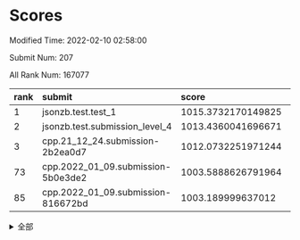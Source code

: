 # Scores

Modified Time: 2022-02-10 02:58:00

Submit Num: 207

All Rank Num: 167077

| rank |               submit               |       score        |       sigma        | pk_num |
| :--- | :--------------------------------- | :----------------- | :----------------- | :----- |
| 1    | jsonzb.test.test_1                 | 1015.3732170149825 | 0.8732724775497243 | 3232   |
| 2    | jsonzb.test.submission_level_4     | 1013.4360041696671 | 0.7973856746787711 | 3227   |
| 3    | cpp.21_12_24.submission-2b2ea0d7   | 1012.0732251971244 | 0.8029633531137786 | 3226   |
| 73   | cpp.2022_01_09.submission-5b0e3de2 | 1003.5888626791964 | 0.705420329724825  | 3222   |
| 85   | cpp.2022_01_09.submission-816672bd | 1003.189999637012  | 0.7112572514063841 | 3226   |


<details>
<summary>全部</summary>

| rank |                 submit                 |       score        |       sigma        | pk_num |
| :--- | :------------------------------------- | :----------------- | :----------------- | :----- |
| 1    | jsonzb.test.test_1                     | 1015.3732170149825 | 0.8732724775497243 | 3232   |
| 2    | jsonzb.test.submission_level_4         | 1013.4360041696671 | 0.7973856746787711 | 3227   |
| 3    | cpp.21_12_24.submission-2b2ea0d7       | 1012.0732251971244 | 0.8029633531137786 | 3226   |
| 4    | gobigger.level_3.submission_level_3_12 | 1011.3952811531265 | 0.7700146978640497 | 3230   |
| 5    | gobigger.level_3.submission_level_3_36 | 1011.3774647327308 | 0.76345338845131   | 3227   |
| 6    | gobigger.level_3.submission_level_3_7  | 1011.3417676345248 | 0.7912003532711646 | 3233   |
| 7    | gobigger.level_3.submission_level_3_31 | 1011.2978768403801 | 0.7879623461544779 | 3227   |
| 8    | gobigger.level_3.submission_level_3_35 | 1011.0243800507815 | 0.767063072891294  | 3226   |
| 9    | gobigger.level_3.submission_level_3_24 | 1010.9791241084037 | 0.7839126947953443 | 3224   |
| 10   | gobigger.level_3.submission_level_3_42 | 1010.974481209662  | 0.782008611651268  | 3227   |
| 11   | gobigger.level_3.submission_level_3_22 | 1010.9026123467513 | 0.7808388221002235 | 3228   |
| 12   | gobigger.level_3.submission_level_3_30 | 1010.9012004554602 | 0.7699278070386405 | 3229   |
| 13   | gobigger.level_3.submission_level_3_28 | 1010.8839809524554 | 0.7575880190900114 | 3232   |
| 14   | gobigger.level_3.submission_level_3_19 | 1010.8127010376147 | 0.8084810365871711 | 3228   |
| 15   | gobigger.level_3.submission_level_3_46 | 1010.8043486950078 | 0.771928601131971  | 3226   |
| 16   | gobigger.level_3.submission_level_3_0  | 1010.7954424801592 | 0.7710573917982596 | 3229   |
| 17   | gobigger.level_3.submission_level_3_8  | 1010.7873664461024 | 0.7705106903661852 | 3226   |
| 18   | gobigger.level_3.submission_level_3_10 | 1010.7632036018113 | 0.7753251701417216 | 3225   |
| 19   | gobigger.level_3.submission_level_3_32 | 1010.7449076831174 | 0.7788576695766474 | 3229   |
| 20   | gobigger.level_3.submission_level_3_39 | 1010.4606366862563 | 0.7676002913469943 | 3231   |
| 21   | gobigger.level_3.submission_level_3_2  | 1010.4120984724225 | 0.7646024377094269 | 3223   |
| 22   | gobigger.level_3.submission_level_3_15 | 1010.411172503316  | 0.760661754947432  | 3231   |
| 23   | gobigger.level_3.submission_level_3_26 | 1010.3907640244436 | 0.7752237669182425 | 3230   |
| 24   | gobigger.level_3.submission_level_3_41 | 1010.1348417578228 | 0.7550775557888375 | 3231   |
| 25   | gobigger.level_3.submission_level_3_43 | 1010.1343033024895 | 0.7525090465075053 | 3233   |
| 26   | gobigger.level_3.submission_level_3_49 | 1010.0743207771736 | 0.7464224309434574 | 3232   |
| 27   | gobigger.level_3.submission_level_3_20 | 1010.027574993594  | 0.7665958525986202 | 3227   |
| 28   | gobigger.level_3.submission_level_3_25 | 1010.0179192147439 | 0.7629486253328133 | 3226   |
| 29   | gobigger.level_3.submission_level_3_34 | 1010.0115003611203 | 0.7617783751370621 | 3225   |
| 30   | gobigger.level_3.submission_level_3_5  | 1009.9350924766552 | 0.7686599417481009 | 3233   |
| 31   | gobigger.level_3.submission_level_3_48 | 1009.8884206430794 | 0.7590882720874808 | 3228   |
| 32   | gobigger.level_3.submission_level_3_9  | 1009.8830482261503 | 0.7537310929866341 | 3225   |
| 33   | gobigger.level_3.submission_level_3_1  | 1009.8204351729017 | 0.7604785350347468 | 3234   |
| 34   | gobigger.level_3.submission_level_3_21 | 1009.7817892674592 | 0.7579492926478635 | 3230   |
| 35   | gobigger.level_3.submission_level_3_11 | 1009.7790752207853 | 0.7655941573403741 | 3231   |
| 36   | gobigger.level_3.submission_level_3_27 | 1009.7617589741626 | 0.7549820341725801 | 3230   |
| 37   | gobigger.level_3.submission_level_3_33 | 1009.7442338565245 | 0.7404055029048585 | 3232   |
| 38   | gobigger.level_3.submission_level_3_40 | 1009.7097993087827 | 0.7568876259285507 | 3228   |
| 39   | gobigger.level_3.submission_level_3_37 | 1009.6165367371992 | 0.754556751432744  | 3229   |
| 40   | gobigger.level_3.submission_level_3_18 | 1009.584699334103  | 0.75066390542911   | 3225   |
| 41   | gobigger.level_3.submission_level_3_45 | 1009.5538860240857 | 0.7360888737134538 | 3229   |
| 42   | gobigger.level_3.submission_level_3_23 | 1009.4930310434239 | 0.7420653378841618 | 3228   |
| 43   | gobigger.level_3.submission_level_3_44 | 1009.4855623071027 | 0.7909119391257319 | 3230   |
| 44   | gobigger.level_3.submission_level_3_38 | 1009.3639649184236 | 0.7634248806722899 | 3226   |
| 45   | gobigger.level_3.submission_level_3_13 | 1009.3231102978268 | 0.7334869510232905 | 3226   |
| 46   | gobigger.level_3.submission_level_3_29 | 1009.3127696014362 | 0.7454924812471375 | 3231   |
| 47   | gobigger.level_3.submission_level_3_6  | 1009.0290377352003 | 0.7565601450685684 | 3223   |
| 48   | gobigger.level_3.submission_level_3_17 | 1008.9914954413154 | 0.7602979430195815 | 3225   |
| 49   | gobigger.level_3.submission_level_3_47 | 1008.9087704987996 | 0.7273306881334998 | 3228   |
| 50   | gobigger.level_3.submission_level_3_14 | 1008.7219211772812 | 0.7589935076451156 | 3231   |
| 51   | gobigger.level_3.submission_level_3_3  | 1008.5592944568227 | 0.7405957129600338 | 3232   |
| 52   | gobigger.level_3.submission_level_3_4  | 1008.4909996074589 | 0.77126638628936   | 3229   |
| 53   | gobigger.level_3.submission_level_3_16 | 1008.0317865648251 | 0.7565295747294255 | 3225   |
| 54   | gobigger.level_1.submission_level_1_26 | 1005.1021590234858 | 0.7129648421041217 | 3231   |
| 55   | gobigger.level_1.submission_level_1_17 | 1004.8339281271174 | 0.7258529322798236 | 3230   |
| 56   | gobigger.level_1.submission_level_1_41 | 1004.8330329155548 | 0.7124612699042927 | 3228   |
| 57   | gobigger.level_1.submission_level_1_18 | 1004.7174966968031 | 0.7323817215369903 | 3225   |
| 58   | gobigger.level_1.submission_level_1_33 | 1004.677235177408  | 0.7267110567444175 | 3230   |
| 59   | gobigger.level_1.submission_level_1_21 | 1004.6672448869398 | 0.7112130147915556 | 3235   |
| 60   | gobigger.level_1.submission_level_1_48 | 1004.4723609428692 | 0.7164638022229244 | 3229   |
| 61   | gobigger.level_1.submission_level_1_1  | 1004.4347960682724 | 0.715033840220828  | 3226   |
| 62   | gobigger.level_1.submission_level_1_28 | 1004.4158953322335 | 0.722693059334171  | 3233   |
| 63   | gobigger.level_1.submission_level_1_31 | 1004.3748875770506 | 0.7340408646067724 | 3231   |
| 64   | gobigger.level_1.submission_level_1_12 | 1004.3563629313733 | 0.7223406360984844 | 3229   |
| 65   | gobigger.level_1.submission_level_1_8  | 1003.9635857934813 | 0.7215640070098402 | 3224   |
| 66   | gobigger.level_1.submission_level_1_5  | 1003.8842263641093 | 0.7228995694687482 | 3227   |
| 67   | gobigger.level_1.submission_level_1_20 | 1003.7396786203083 | 0.7140615571234652 | 3232   |
| 68   | gobigger.level_1.submission_level_1_19 | 1003.7186377537502 | 0.7223896760107326 | 3228   |
| 69   | gobigger.level_1.submission_level_1_7  | 1003.7108243262162 | 0.7083361899781666 | 3228   |
| 70   | gobigger.level_1.submission_level_1_44 | 1003.694053830553  | 0.7207640198560918 | 3232   |
| 71   | gobigger.level_1.submission_level_1_10 | 1003.6860046585723 | 0.7171721387611114 | 3229   |
| 72   | gobigger.level_1.submission_level_1_6  | 1003.6748519266249 | 0.7143009422398077 | 3228   |
| 73   | cpp.2022_01_09.submission-5b0e3de2     | 1003.5888626791964 | 0.705420329724825  | 3222   |
| 74   | gobigger.level_1.submission_level_1_38 | 1003.5742073770014 | 0.7266559269021745 | 3232   |
| 75   | gobigger.level_1.submission_level_1_3  | 1003.5643716823358 | 0.7151045465765682 | 3227   |
| 76   | gobigger.level_1.submission_level_1_46 | 1003.5359933116546 | 0.7209760252943891 | 3229   |
| 77   | gobigger.level_1.submission_level_1_43 | 1003.4088377563708 | 0.7217275201610751 | 3229   |
| 78   | gobigger.level_1.submission_level_1_39 | 1003.4080180409313 | 0.7152132194126901 | 3230   |
| 79   | gobigger.level_1.submission_level_1_4  | 1003.3966323471369 | 0.7215176708753918 | 3228   |
| 80   | gobigger.level_1.submission_level_1_13 | 1003.3868517043107 | 0.7116366339785548 | 3228   |
| 81   | gobigger.level_1.submission_level_1_49 | 1003.3800287224634 | 0.719642708295374  | 3230   |
| 82   | gobigger.level_1.submission_level_1_16 | 1003.3302955071705 | 0.7079685987952243 | 3232   |
| 83   | gobigger.level_1.submission_level_1_40 | 1003.2526128389318 | 0.7305413004514525 | 3227   |
| 84   | gobigger.level_1.submission_level_1_36 | 1003.2489085971779 | 0.7100411114136966 | 3233   |
| 85   | cpp.2022_01_09.submission-816672bd     | 1003.189999637012  | 0.7112572514063841 | 3226   |
| 86   | gobigger.level_1.submission_level_1_29 | 1003.1575811364078 | 0.7192994444029113 | 3227   |
| 87   | gobigger.level_1.submission_level_1_23 | 1003.0642843383829 | 0.7099079782478367 | 3233   |
| 88   | gobigger.level_1.submission_level_1_15 | 1003.007949964129  | 0.7168026309715532 | 3231   |
| 89   | gobigger.level_1.submission_level_1_11 | 1002.9381309586807 | 0.7137436765888685 | 3229   |
| 90   | gobigger.level_1.submission_level_1_2  | 1002.9167482439008 | 0.7115660519844719 | 3229   |
| 91   | gobigger.level_1.submission_level_1_30 | 1002.8926534079252 | 0.7131418266434331 | 3231   |
| 92   | gobigger.level_1.submission_level_1_34 | 1002.8426422026307 | 0.7173663588818365 | 3227   |
| 93   | gobigger.level_1.submission_level_1_35 | 1002.79648347854   | 0.7189707101559759 | 3232   |
| 94   | gobigger.level_1.submission_level_1_24 | 1002.7417301771374 | 0.7163090838948658 | 3229   |
| 95   | gobigger.level_1.submission_level_1_32 | 1002.685733133857  | 0.7061097685394122 | 3229   |
| 96   | gobigger.level_1.submission_level_1_45 | 1002.6793726052946 | 0.7069675419380314 | 3235   |
| 97   | gobigger.level_1.submission_level_1_25 | 1002.655607324887  | 0.7099326729775082 | 3229   |
| 98   | gobigger.level_1.submission_level_1_37 | 1002.5800675118611 | 0.7092532551860214 | 3227   |
| 99   | gobigger.level_1.submission_level_1_14 | 1002.3726534379256 | 0.7120235145231713 | 3224   |
| 100  | gobigger.level_1.submission_level_1_0  | 1002.2932355756324 | 0.7162644883408882 | 3234   |
| 101  | gobigger.level_1.submission_level_1_27 | 1002.1458712198695 | 0.7111117964383308 | 3225   |
| 102  | gobigger.level_1.submission_level_1_9  | 1002.0693828654857 | 0.7072958701703749 | 3230   |
| 103  | gobigger.level_1.submission_level_1_47 | 1002.000838627242  | 0.7162383693692733 | 3224   |
| 104  | gobigger.level_1.submission_level_1_22 | 1001.892621405314  | 0.7109908812212751 | 3232   |
| 105  | gobigger.level_1.submission_level_1_42 | 1001.6876856675003 | 0.7110559691290362 | 3228   |
| 106  | gobigger.random.submission_random_42   | 997.0040028344287  | 0.7145768983896158 | 3232   |
| 107  | gobigger.random.submission_random_29   | 996.9351603095384  | 0.7127445043443701 | 3226   |
| 108  | gobigger.random.submission_random_32   | 996.8364337852139  | 0.7056783627688035 | 3233   |
| 109  | gobigger.random.submission_random_41   | 996.7803563696623  | 0.7119433682286002 | 3229   |
| 110  | gobigger.random.submission_random_11   | 996.6577939064736  | 0.7163264208272669 | 3227   |
| 111  | gobigger.random.submission_random_21   | 996.6037495455366  | 0.7166833384459087 | 3233   |
| 112  | gobigger.random.submission_random_30   | 996.5805655617513  | 0.7036872115369707 | 3233   |
| 113  | gobigger.random.submission_random_43   | 996.5187527293132  | 0.6972478213510993 | 3228   |
| 114  | gobigger.random.submission_random_31   | 996.4633512225515  | 0.7215137234347042 | 3227   |
| 115  | gobigger.random.submission_random_0    | 996.4120855785358  | 0.7135826863746743 | 3231   |
| 116  | gobigger.random.submission_random_37   | 996.3303679026304  | 0.7082152517875171 | 3232   |
| 117  | gobigger.random.submission_random_27   | 996.3081106200203  | 0.7053484501289154 | 3229   |
| 118  | gobigger.random.submission_random_7    | 996.2302486688753  | 0.7108616841111768 | 3227   |
| 119  | gobigger.random.submission_random_24   | 996.2095323464777  | 0.7060733310570865 | 3224   |
| 120  | gobigger.random.submission_random_39   | 996.171703720967   | 0.7042935225278387 | 3232   |
| 121  | gobigger.random.submission_random_8    | 996.073867699068   | 0.7269362748208663 | 3230   |
| 122  | gobigger.random.submission_random_49   | 995.9876494371874  | 0.7207972407569896 | 3229   |
| 123  | gobigger.random.submission_random_12   | 995.9801214416864  | 0.719674935968661  | 3227   |
| 124  | gobigger.random.submission_random_5    | 995.9540438235463  | 0.702616841158483  | 3234   |
| 125  | gobigger.random.submission_random_6    | 995.9224305084457  | 0.7195240219663724 | 3225   |
| 126  | gobigger.random.submission_random_33   | 995.9198926663798  | 0.6971906280173485 | 3227   |
| 127  | gobigger.random.submission_random_36   | 995.9136589328901  | 0.7057979059232266 | 3228   |
| 128  | gobigger.random.submission_random_14   | 995.8980027131754  | 0.7113130267590609 | 3225   |
| 129  | gobigger.random.submission_random_34   | 995.8467148833956  | 0.7028407987113512 | 3229   |
| 130  | gobigger.random.submission_random_46   | 995.7871750733939  | 0.712822188541863  | 3232   |
| 131  | gobigger.random.submission_random_16   | 995.7815984334463  | 0.7086552120700735 | 3223   |
| 132  | gobigger.random.submission_random_2    | 995.7264568432258  | 0.7124131940295032 | 3229   |
| 133  | gobigger.random.submission_random_40   | 995.6601649375932  | 0.7185374068678622 | 3228   |
| 134  | gobigger.random.submission_random_47   | 995.6473880917266  | 0.7183129874441843 | 3222   |
| 135  | gobigger.random.submission_random_10   | 995.6422428376688  | 0.7035681167436562 | 3225   |
| 136  | gobigger.random.submission_random_48   | 995.6111540319695  | 0.7101802415480288 | 3228   |
| 137  | gobigger.random.submission_random_38   | 995.6031280682533  | 0.706660549337601  | 3228   |
| 138  | gobigger.random.submission_random_18   | 995.4987217317943  | 0.7117023479875024 | 3226   |
| 139  | gobigger.random.submission_random_1    | 995.4815769337174  | 0.7210712299459633 | 3223   |
| 140  | gobigger.random.submission_random_4    | 995.4669752395067  | 0.7050366544857778 | 3233   |
| 141  | gobigger.random.submission_random_25   | 995.4372357579657  | 0.7200376707842494 | 3228   |
| 142  | gobigger.random.submission_random_28   | 995.4358896177438  | 0.7150728391318233 | 3228   |
| 143  | gobigger.random.submission_random_35   | 995.4355176050764  | 0.7131467705315486 | 3226   |
| 144  | gobigger.random.submission_random_9    | 995.361540371212   | 0.7272386527037754 | 3232   |
| 145  | gobigger.random.submission_random_44   | 995.3106576865524  | 0.7247846030540797 | 3227   |
| 146  | gobigger.random.submission_random_45   | 995.2767540436596  | 0.71290999397686   | 3224   |
| 147  | gobigger.random.submission_random_23   | 995.241534009313   | 0.7196818867101586 | 3228   |
| 148  | gobigger.random.submission_random_26   | 995.2286035990022  | 0.725106907964766  | 3231   |
| 149  | gobigger.random.submission_random_17   | 995.1479813833746  | 0.7060793501813589 | 3231   |
| 150  | gobigger.random.submission_random_20   | 995.12528564872    | 0.7096291109913975 | 3225   |
| 151  | gobigger.random.submission_random_19   | 995.1152431371372  | 0.7175460790222826 | 3230   |
| 152  | gobigger.random.submission_random_15   | 994.9734695262273  | 0.7095995342811411 | 3232   |
| 153  | gobigger.random.submission_random_3    | 994.8449209336738  | 0.7173331794771801 | 3231   |
| 154  | gobigger.random.submission_random_22   | 994.6361277710258  | 0.7229649903452675 | 3230   |
| 155  | gobigger.random.submission_random_13   | 994.5812203385763  | 0.7127884682378598 | 3227   |
| 156  | gobigger.level_2.submission_level_2_15 | 993.3456422778479  | 0.7274606038276721 | 3227   |
| 157  | gobigger.level_2.submission_level_2_44 | 993.3140605654895  | 0.7504454499370425 | 3235   |
| 158  | gobigger.level_2.submission_level_2_25 | 993.1735097330758  | 0.7310422568886185 | 3225   |
| 159  | gobigger.level_2.submission_level_2_40 | 992.9024468584013  | 0.7226051800498184 | 3232   |
| 160  | gobigger.level_2.submission_level_2_37 | 992.8129415380182  | 0.7475758247124225 | 3228   |
| 161  | gobigger.level_2.submission_level_2_9  | 992.7775502137102  | 0.7319350871592604 | 3227   |
| 162  | gobigger.level_2.submission_level_2_35 | 992.7330430287559  | 0.7458173414803942 | 3227   |
| 163  | gobigger.level_2.submission_level_2_21 | 992.7158608641405  | 0.7654635507287587 | 3226   |
| 164  | gobigger.level_2.submission_level_2_49 | 992.7124611342861  | 0.7583465192609095 | 3231   |
| 165  | gobigger.level_2.submission_level_2_48 | 992.7097304433775  | 0.7589763393348693 | 3228   |
| 166  | gobigger.level_2.submission_level_2_12 | 992.6855734619525  | 0.7494084568059357 | 3230   |
| 167  | gobigger.level_2.submission_level_2_0  | 992.5537974343567  | 0.7365458085796756 | 3227   |
| 168  | gobigger.level_2.submission_level_2_38 | 992.5390708062415  | 0.7409209478048577 | 3229   |
| 169  | gobigger.level_2.submission_level_2_42 | 992.527913416607   | 0.7498718043828585 | 3227   |
| 170  | gobigger.level_2.submission_level_2_5  | 992.4592373568789  | 0.7702840668800759 | 3232   |
| 171  | gobigger.level_2.submission_level_2_22 | 992.4493338936089  | 0.7292520940112367 | 3229   |
| 172  | gobigger.level_2.submission_level_2_13 | 992.4305566770836  | 0.7463550876501536 | 3226   |
| 173  | gobigger.level_2.submission_level_2_36 | 992.3668145712145  | 0.7354516253472778 | 3231   |
| 174  | gobigger.level_2.submission_level_2_6  | 992.3226739258511  | 0.7340078684136861 | 3231   |
| 175  | gobigger.level_2.submission_level_2_32 | 992.28095335541    | 0.7597071537693961 | 3230   |
| 176  | gobigger.level_2.submission_level_2_47 | 992.1542183047826  | 0.7307950302376679 | 3224   |
| 177  | gobigger.level_2.submission_level_2_7  | 992.116695648298   | 0.7429941230408874 | 3231   |
| 178  | gobigger.level_2.submission_level_2_4  | 992.0649842029119  | 0.7327834052028187 | 3232   |
| 179  | gobigger.level_2.submission_level_2_30 | 992.0340193034255  | 0.7379409756983513 | 3228   |
| 180  | gobigger.level_2.submission_level_2_31 | 991.9631334446922  | 0.7429101302672599 | 3233   |
| 181  | gobigger.level_2.submission_level_2_11 | 991.8737726464178  | 0.7556250106835222 | 3223   |
| 182  | gobigger.level_2.submission_level_2_46 | 991.8581761375737  | 0.7408073860790936 | 3229   |
| 183  | gobigger.level_2.submission_level_2_45 | 991.8334797610795  | 0.7732583032584388 | 3228   |
| 184  | gobigger.level_2.submission_level_2_19 | 991.8260089423602  | 0.7461145606885793 | 3229   |
| 185  | gobigger.level_2.submission_level_2_26 | 991.8197594369766  | 0.7331028411484    | 3222   |
| 186  | gobigger.level_2.submission_level_2_14 | 991.7872569316661  | 0.7396797339944562 | 3225   |
| 187  | gobigger.level_2.submission_level_2_41 | 991.710335112775   | 0.7580775111606385 | 3227   |
| 188  | gobigger.level_2.submission_level_2_17 | 991.6810371735744  | 0.7468941397628679 | 3225   |
| 189  | gobigger.level_2.submission_level_2_43 | 991.5951000344276  | 0.7451322730453888 | 3227   |
| 190  | gobigger.level_2.submission_level_2_2  | 991.4660522529912  | 0.7469916207086531 | 3229   |
| 191  | gobigger.level_2.submission_level_2_28 | 991.4377857212583  | 0.773020279512342  | 3222   |
| 192  | gobigger.level_2.submission_level_2_27 | 991.4248956695837  | 0.7687211632164695 | 3229   |
| 193  | gobigger.level_2.submission_level_2_34 | 991.4157073318213  | 0.7356184900384922 | 3226   |
| 194  | gobigger.level_2.submission_level_2_1  | 991.2798676783599  | 0.7564561683855523 | 3230   |
| 195  | gobigger.level_2.submission_level_2_29 | 991.2595852238314  | 0.7425168013122219 | 3228   |
| 196  | gobigger.level_2.submission_level_2_33 | 991.0943751540213  | 0.744044152673576  | 3233   |
| 197  | gobigger.level_2.submission_level_2_18 | 991.061782093076   | 0.7618096823336988 | 3227   |
| 198  | gobigger.level_2.submission_level_2_39 | 991.0397766382789  | 0.7434059634881104 | 3230   |
| 199  | gobigger.level_2.submission_level_2_20 | 991.0150060481044  | 0.7645830880907782 | 3226   |
| 200  | gobigger.level_2.submission_level_2_3  | 990.8343437487272  | 0.7648812014179514 | 3224   |
| 201  | gobigger.level_2.submission_level_2_10 | 990.7815132437091  | 0.7678205227274137 | 3229   |
| 202  | gobigger.level_2.submission_level_2_16 | 990.733246777023   | 0.7541972635613505 | 3230   |
| 203  | gobigger.level_2.submission_level_2_23 | 990.5937648686993  | 0.7547836713590568 | 3229   |
| 204  | gobigger.level_2.submission_level_2_24 | 990.4369932687597  | 0.7703061963091092 | 3225   |
| 205  | gobigger.level_2.submission_level_2_8  | 990.4313947689502  | 0.7935753512618337 | 3229   |
| 206  | gobigger.none.submission_none_1        | 979.649771906454   | 1.204822640415966  | 3231   |
| 207  | gobigger.none.submission_none_0        | 977.6716615701795  | 1.2416984601064966 | 3228   |

</details>